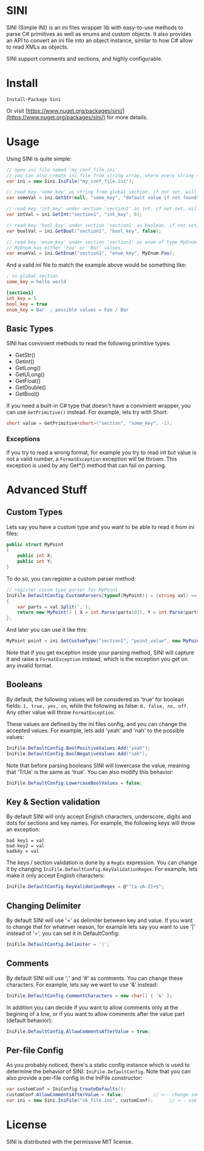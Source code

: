 # SINI

SINI (Simple INI) is an ini files wrapper lib with easy-to-use methods to parse C# primitives as well as enums and custom objects. 
It also provides an API to convert an ini file into an object instance, similar to how C# allow to read XMLs as objects. 

SINI support comments and sections, and highly configurable.

# Install

`Install-Package Sini`

Or visit [https://www.nuget.org/packages/sini/](https://www.nuget.org/packages/sini/) for more details.

# Usage

Using SINI is quite simple:

```cs
// open ini file named 'my_conf_file.ini'.
// you can also create ini file from string array, where every string = line.
var ini = new Sini.IniFile("my_conf_file.ini");

// read key 'some_key' as string from global section. if not set, will return "default value if not found" instead.
var someVal = ini.GetStr(null, "some_key", "default value if not found");

// read key 'int_key' under section 'section1' as int. if not set, will return 0 instead.
var intVal = ini.GetInt("section1", "int_key", 0);

// read key 'bool_key' under section 'section1' as boolean. if not set, will return false instead.
var boolVal = ini.GetBool("section1", "bool_key", false);

// read key 'enum_key' under section 'section1' as enum of type MyEnum. if not set, will return MyEnum.Foo instead.
// MyEnum has either 'Foo' or 'Bar' values.
var enumVal = ini.GetEnum("section1", "enum_key", MyEnum.Foo);
```

And a valid ini file to match the example above would be something like:

```ini
; in global section
some_key = hello world

[section1]
int_key = 5
bool_key = true
enum_key = Bar  ; possible values = Foo / Bar
```

## Basic Types

SINI has convinient methods to read the following primitive types:

- GetStr()
- GetInt()
- GetLong()
- GetULong()
- GetFloat()
- GetDouble()
- GetBool()

If you need a built-in C# type that doesn't have a convinient wrapper, you can use `GetPrimitive()` instead. For example, lets try with Short:

```cs
short value = GetPrimitive<short>("section", "some_key", -1);
```

### Exceptions

If you try to read a wrong format, for example you try to read int but value is not a valid number, a `FormatException` exception will be thrown. This exception is used by any Get*() method that can fail on parsing.


# Advanced Stuff

## Custom Types

Lets say you have a custom type and you want to be able to read it from ini files:

```cs
public struct MyPoint
{
    public int X;
    public int Y;
}
```

To do so, you can register a custom parser method:

```cs
// register cusom type parser for MyPoint
IniFile.DefaultConfig.CustomParsers[typeof(MyPoint)] = (string val) => 
{
    var parts = val.Split(',');
    return new MyPoint() { X = int.Parse(parts[0]), Y = int.Parse(parts[1]) };
};
```

And later you can use it like this:

```cs
MyPoint point = ini.GetCustomType("section1", "point_value", new MyPoint());
```

Note that if you get exception inside your parsing method, SINI will capture it and raise a `FormatException` instead, which is the exception you get on any invalid format.


## Booleans

By default, the following values will be considered as 'true' for boolean fields: ```1, true, yes, on```, while the following as false: ```0, false, no, off```. Any other value will throw `FormatException`. 

These values are defined by the ini files config, and you can change the accepted values. For example, lets add 'yeah' and 'nah' to the possible values:

```cs
IniFile.DefaultConfig.BoolPositiveValues.Add("yeah");
IniFile.DefaultConfig.BoolNegativeValues.Add("nah");
```

Note that before parsing booleans SINI will lowercase the value, meaning that 'TrUe' is the same as 'true'. You can also modify this behavior:

```cs
IniFile.DefaultConfig.LowercaseBoolValues = false;
```

## Key & Section validation

By default SINI will only accept English characters, underscore, digits and dots for sections and key names. For example, the following keys will throw an exception:

```
bad key1 = val
bad-key2 = val
badkêy = val
```

The keys / section validation is done by a `RegEx` expression. You can change it by changing `IniFile.DefaultConfig.KeyValidationRegex`. For example, lets make it only accept English characters:

```cs
IniFile.DefaultConfig.KeyValidationRegex = @"^[a-zA-Z]+$";
```

## Changing Delimiter

By default SINI will use '=' as delimiter between key and value. If you want to change that for whatever reason, for example lets say you want to use '|' instead of '=', you can set it in DefaultConfig:

```cs
IniFile.DefaultConfig.Delimiter = '|';
```

## Comments

By default SINI will use ';' and '#' as comments. You can change these characters. For example, lets say we want to use '&' instead:

```cs
IniFile.DefaultConfig.CommentCharacters = new char[] { '&' };
```

In addition you can decide if you want to allow comments only at the begining of a line, or if you want to allow comments after the value part (default behavior):

```cs
IniFile.DefaultConfig.AllowCommentsAfterValue = true;
```

## Per-file Config

As you probably noticed, there's a static config instance which is used to determine the behavior of SINI: `IniFile.DefaultConfig`. Note that you can also provide a per-file config in the IniFile constructor:

```cs
var customConf = IniConfig.CreateDefaults();
customConf.AllowCommentsAfterValue = false;           // <-- change something
var ini = new Sini.IniFile("ok_file.ini", customConf);      // <-- use custom configuration just for this file
```


# License

SINI is distributed with the permissive MIT license.